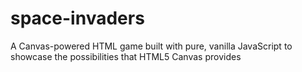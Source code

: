 # space-invaders
A Canvas-powered HTML game built with pure, vanilla JavaScript to showcase the possibilities that HTML5 Canvas provides

